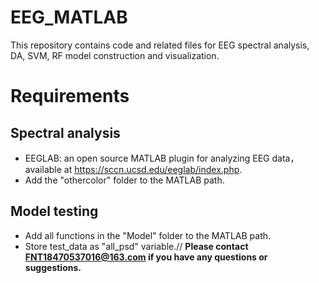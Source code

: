 # EEG_MATLAB
This repository contains code and related files for EEG spectral analysis, DA, SVM, RF model construction and visualization.
# Requirements
## Spectral analysis
* EEGLAB: an open source MATLAB plugin for analyzing EEG data，available at https://sccn.ucsd.edu/eeglab/index.php.
* Add the "othercolor" folder to the MATLAB path.
## Model testing
* Add all functions in the "Model" folder to the MATLAB path.
* Store test_data as "all_psd" variable.// 
**Please contact FNT18470537016@163.com if you have any questions or suggestions.**
